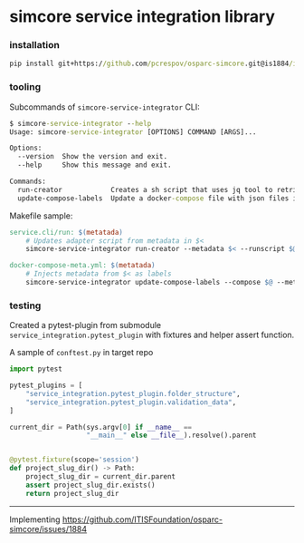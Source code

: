 # simcore service integration library


### installation


```cmd
pip install git+https://github.com/pcrespov/osparc-simcore.git@is1884/integration-library#egg=simcore-service-integration&subdirectory=packages/service-integration
```

### tooling

Subcommands of ``simcore-service-integrator`` CLI:
```cmd
$ simcore-service-integrator --help
Usage: simcore-service-integrator [OPTIONS] COMMAND [ARGS]...

Options:
  --version  Show the version and exit.
  --help     Show this message and exit.

Commands:
  run-creator            Creates a sh script that uses jq tool to retrieve...
  update-compose-labels  Update a docker-compose file with json files in a...

```

Makefile sample:

```Makefile
service.cli/run: $(metatada)
	# Updates adapter script from metadata in $<
	simcore-service-integrator run-creator --metadata $< --runscript $@

docker-compose-meta.yml: $(metatada)
	# Injects metadata from $< as labels
	simcore-service-integrator update-compose-labels --compose $@ --metadata $<

```


### testing

Created a pytest-plugin from submodule ``service_integration.pytest_plugin`` with fixtures and helper assert function.

A sample of ``conftest.py`` in target repo

```python
import pytest

pytest_plugins = [
    "service_integration.pytest_plugin.folder_structure",
    "service_integration.pytest_plugin.validation_data",
]

current_dir = Path(sys.argv[0] if __name__ ==
                   "__main__" else __file__).resolve().parent


@pytest.fixture(scope='session')
def project_slug_dir() -> Path:
    project_slug_dir = current_dir.parent
    assert project_slug_dir.exists()
    return project_slug_dir

```

----

 Implementing https://github.com/ITISFoundation/osparc-simcore/issues/1884
